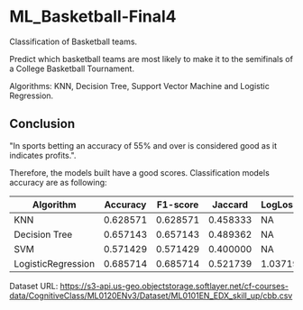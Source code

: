 # ML_Basketball-Final4
Classification of Basketball teams.

Predict which basketball teams are most likely to make it to the semifinals of a College Basketball Tournament.

Algorithms: KNN, Decision Tree, Support Vector Machine and Logistic Regression.

## Conclusion

"In sports betting an accuracy of 55% and over is considered good as it indicates profits.". 

Therefore, the models built have a good scores. Classification models accuracy are as following:

| Algorithm          | Accuracy | F1-score | Jaccard  | LogLoss |
| ------------------ | -------- | -------- | -------- | ------- |
| KNN                | 0.628571 | 0.628571 | 0.458333 | NA      |
| Decision Tree      | 0.657143 | 0.657143 | 0.489362 | NA      |
| SVM                | 0.571429 | 0.571429 | 0.400000 | NA      |
| LogisticRegression | 0.685714 | 0.685714 | 0.521739 | 1.03719 |


Dataset URL: https://s3-api.us-geo.objectstorage.softlayer.net/cf-courses-data/CognitiveClass/ML0120ENv3/Dataset/ML0101EN_EDX_skill_up/cbb.csv
